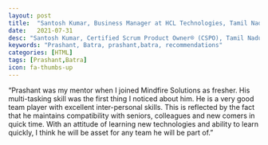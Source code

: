```yaml
---
layout: post
title:  "Santosh Kumar, Business Manager at HCL Technologies, Tamil Nadu, India"
date:   2021-07-31
desc: "Santosh Kumar, Certified Scrum Product Owner® (CSPO), Tamil Nadu, India"
keywords: "Prashant, Batra, prashant,batra, recommendations"
categories: [HTML]
tags: [Prashant,Batra]
icon: fa-thumbs-up
---
```


“Prashant was my mentor when I joined Mindfire Solutions as fresher. His multi-tasking skill was the first thing I noticed about him. He is a very good team player with excellent inter-personal skills. This is reflected by the fact that he maintains compatibility with seniors, colleagues and new comers in quick time. With an attitude of learning new technologies and ability to learn quickly, I think he will be asset for any team he will be part of.”
